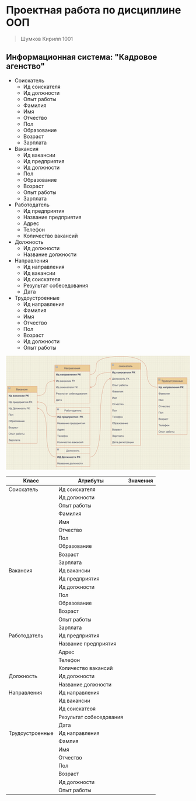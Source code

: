 # Проектная работа по дисциплине ООП
> Шумков Кирилл 1001

## Информационная система: "Кадровое агенство"
 - Соискатель
   - Ид соискателя
   - Ид должности
   - Опыт работы
   - Фамилия
   - Имя
   - Отчество
   - Пол
   - Образование 
   - Возраст
   - Зарплата
 - Вакансия
   - Ид вакансии
   - Ид предприятия
   - Ид должности
   - Пол
   - Образование
   - Возраст
   - Опыт работы
   - Зарплата
 - Работодатель
   - Ид предприятия
   - Название предприятия
   - Адрес
   - Телефон
   - Количество вакансий
 - Должность
   - Ид должности
   - Название должности
 - Направления
   - Ид направления
   - Ид вакансии
   - Ид соискателя
   - Результат собеседования
   - Дата
 - Трудоустроенные
   - Ид направления
   - Фамилия 
   - Имя
   - Отчество
   - Пол
   - Возраст
   - Ид должности
   - Опыт работы
 
 ![Er-модель](https://github.com/KirillShumkov/Kiril_l1001/blob/main/Снимок%20экрана%202022-04-06%20в%2019.43.36.png) 

| Класс | Атрибуты | Значения |
|-------|----------|----------|
| Соискатель | Ид соискателя | |
| | Ид должности | |
| | Опыт работы | |
| | Фамилия | |
| | Имя | |
| | Отчество | |
| | Пол | |
| | Образование | | 
| | Возраст | |
| | Зарплата | |
| Вакансия | Ид вакансии | |
| | Ид предприятия | |
| | Ид должности | |
| | Пол | | 
| | Образование | |
| | Возраст | |
| | Опыт работы | | 
| | Зарплата | |
| Работодатель | Ид предприятия | |
| | Название предприятия | |
| | Адрес | |
| | Телефон | |
| | Количество вакансий | |
| Должность | Ид должности | |
| | Название должности | |
| Направления | Ид направления | |
| | Ид вакансии | |
| | Ид соискатеоя | |
| | Результат собеседования | |
| | Дата | |
|Трудоустроенные | Ид направления | |
| | Фамлия | | 
| | Имя | |
| | Отчество | | 
| | Пол | | 
| | Возраст | | 
| | Ид должности | |
| | Опыт работы | |




